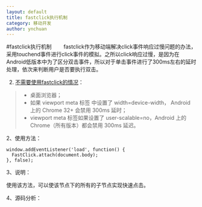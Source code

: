 ```yaml
---
layout: default
title: fastclick执行机制
category: 移动开发
author: ynchuan
---
```


#fastclick执行机制
　　fastclick作为移动端解决click事件响应过慢问题的办法，采用touchend事件进行click事件的模拟。之所以click响应过慢，是因为在Android低版本中为了区分双击事件，所以对于单击事件进行了300ms左右的延时处理，依次来判断用户是否要执行双击。



2. [不需要使用fastclick的情况](http://amazeui.org/1.x/javascript/fastclick/)：
> - 桌面浏览器；
> - 如果 viewport meta 标签 中设置了 width=device-width， Android 上的 Chrome 32+ 会禁用 300ms 延时；
> - viewport meta 标签如果设置了 user-scalable=no，Android 上的 Chrome（所有版本）都会禁用 300ms 延迟。

2、使用方法：

	window.addEventListener('load', function() {
	  FastClick.attach(document.body);
	}, false); 

3、说明：

使用该方法，可以使该节点下的所有的子节点实现快速点击。

4、源码分析：






